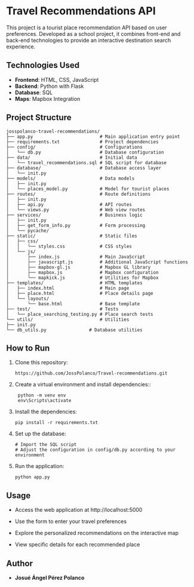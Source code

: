 # Travel Recommendations API

This project is a tourist place recommendation API based on user preferences. Developed as a school project, it combines front-end and back-end technologies to provide an interactive destination search experience.

## Technologies Used

- **Frontend**: HTML, CSS, JavaScript
- **Backend**: Python with Flask
- **Database**: SQL
- **Maps**: Mapbox Integration

## Project Structure
```
josspolanco-travel-recommendations/
├── app.py                         # Main application entry point
├── requirements.txt               # Project dependencies
├── config/                        # Configurations
│   └── db.py                      # Database configuration
├── data/                          # Initial data
│   └── travel_recommendations.sql # SQL script for database
├── database/                      # Database access layer
│   └── init.py
├── models/                        # Data models
│   ├── init.py
│   └── places_model.py            # Model for tourist places
├── routes/                        # Route definitions
│   ├── init.py
│   ├── api.py                     # API routes
│   └── views.py                   # Web view routes
├── services/                      # Business logic
│   ├── init.py
│   ├── get_form_info.py           # Form processing
│   └── pycache/
├── static/                        # Static files
│   ├── css/
│   │   └── styles.css             # CSS styles
│   └── js/
│       ├── index.js               # Main JavaScript
│       ├── javascript.js          # Additional JavaScript functions
│       ├── mapbox-gl.js           # Mapbox GL library
│       ├── mapbox.js              # Mapbox configuration
│       └── mapkick.js             # Utilities for Mapbox
├── templates/                     # HTML templates
│   ├── index.html                 # Main page
│   ├── place.html                 # Place details page
│   └── layouts/
│       └── base.html              # Base template
├── test/                          # Tests
│   └── place_searching_testing.py # Place search tests
└── utils/                         # Utilities
├── init.py
└── db_utils.py                # Database utilities
```

## How to Run
1. Clone this repository:
   ```
   https://github.com/JossPolanco/Travel-recommendations.git
   ```
2. Create a virtual environment and install dependencies::
   ```
    python -m venv env
    env\Scripts\activate
   ```
3. Install the dependencies:
   ```
   pip install -r requirements.txt   
   ```
4. Set up the database:
   ```
   # Import the SQL script
   # Adjust the configuration in config/db.py according to your environment
   ```
5. Run the application:
   ```
   python app.py
   ```

## Usage
- Access the web application at http://localhost:5000

- Use the form to enter your travel preferences
- Explore the personalized recommendations on the interactive map
- View specific details for each recommended place


##  Author

- **Josué Ángel Pérez Polanco**